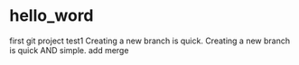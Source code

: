 # hello_word
first git project
test1
Creating a new branch is quick.
Creating a new branch is quick AND simple.
add merge
